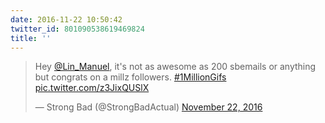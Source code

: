 ```yaml
---
date: 2016-11-22 10:50:42
twitter_id: 801090538619469824
title: ''
---
```


<blockquote class="twitter-tweet"><p lang="en" dir="ltr">Hey <a href="https://twitter.com/Lin_Manuel?ref_src=twsrc%5Etfw">@Lin_Manuel</a>, it&#39;s not as awesome as 200 sbemails or anything but congrats on a millz followers. <a href="https://twitter.com/hashtag/1MillionGifs?src=hash&amp;ref_src=twsrc%5Etfw">#1MillionGifs</a> <a href="https://t.co/z3JixQUSlX">pic.twitter.com/z3JixQUSlX</a></p>&mdash; Strong Bad (@StrongBadActual) <a href="https://twitter.com/StrongBadActual/status/801085577848324097?ref_src=twsrc%5Etfw">November 22, 2016</a></blockquote>
<script async src="https://platform.twitter.com/widgets.js" charset="utf-8"></script>
